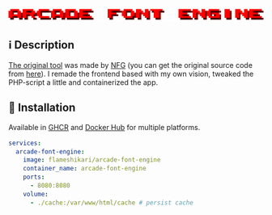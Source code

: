 <p align="center"><img src="./.github/assets/logo.png"/></p>

## ℹ️ Description 

[The original tool](https://nfggames.com/games/fontmaker/) was made by <a href="https://nfgworld.com/">NFG</a> (you can get the original source code from <a href="https://nfggames.com/system/arcade/builder.php">here</a>). I remade the frontend based with my own vision, tweaked the PHP-script a little and containerized the app.


## 🐳 Installation

Available in <a href="https://github.com/flameshikari/arcade-font-engine/pkgs/container/arcade-font-engine">GHCR</a> and <a href="https://hub.docker.com/r/flameshikari/arcade-font-engine">Docker Hub</a> for multiple platforms. 

```yaml
services:
  arcade-font-engine:
    image: flameshikari/arcade-font-engine
    container_name: arcade-font-engine
    ports:
      - 8080:8080
    volume:
      - ./cache:/var/www/html/cache # persist cache
```
